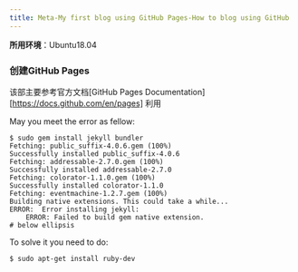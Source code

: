 ```yaml
---
title: Meta-My first blog using GitHub Pages-How to blog using GitHub
---
```


**所用环境**：Ubuntu18.04

### 创建GitHub Pages

该部主要参考官方文档[GitHub Pages Documentation][https://docs.github.com/en/pages] 利用

May you meet the error as fellow:

```shell
$ sudo gem install jekyll bundler
Fetching: public_suffix-4.0.6.gem (100%)
Successfully installed public_suffix-4.0.6
Fetching: addressable-2.7.0.gem (100%)
Successfully installed addressable-2.7.0
Fetching: colorator-1.1.0.gem (100%)
Successfully installed colorator-1.1.0
Fetching: eventmachine-1.2.7.gem (100%)
Building native extensions. This could take a while...
ERROR:  Error installing jekyll:
	ERROR: Failed to build gem native extension.
# below ellipsis
```

To solve it you need to do:

```shell
$ sudo apt-get install ruby-dev
```

